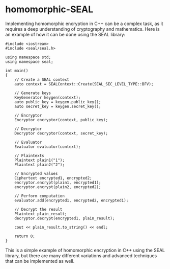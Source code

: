 # homomorphic-SEAL

Implementing homomorphic encryption in C++ can be a complex task, as it requires a deep understanding of cryptography and mathematics. Here is an example of how it can be done using the SEAL library:

```
#include <iostream>
#include <seal/seal.h>

using namespace std;
using namespace seal;

int main()
{
    // Create a SEAL context
    auto context = SEALContext::Create(SEAL_SEC_LEVEL_TYPE::BFV);

    // Generate keys
    KeyGenerator keygen(context);
    auto public_key = keygen.public_key();
    auto secret_key = keygen.secret_key();

    // Encryptor
    Encryptor encryptor(context, public_key);

    // Decryptor
    Decryptor decryptor(context, secret_key);

    // Evaluator
    Evaluator evaluator(context);

    // Plaintexts
    Plaintext plain1("1");
    Plaintext plain2("2");

    // Encrypted values
    Ciphertext encrypted1, encrypted2;
    encryptor.encrypt(plain1, encrypted1);
    encryptor.encrypt(plain2, encrypted2);

    // Perform computation
    evaluator.add(encrypted1, encrypted2, encrypted1);

    // Decrypt the result
    Plaintext plain_result;
    decryptor.decrypt(encrypted1, plain_result);

    cout << plain_result.to_string() << endl;

    return 0;
}

```

This is a simple example of homomorphic encryption in C++ using the SEAL library, but there are many different variations and advanced techniques that can be implemented as well.
